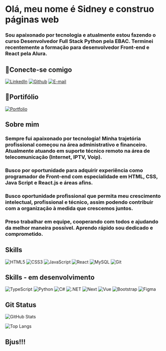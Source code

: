 # Olá, meu nome é Sidney e construo páginas web

### Sou apaixonado por tecnologia e atualmente estou fazendo o curso Desenvolvedor Full Stack Python pela EBAC. Terminei recentemente a formação para desenvolvedor Front-end e React pela Alura.


## 🔌Conecte-se comigo

[![LinkedIn](https://img.shields.io/badge/LinkedIn-0077B5?style=for-the-badge&logo=linkedin&logoColor=white)](https://www.linkedin.com/in/sidneygyn/)
[![Github](https://img.shields.io/badge/Github-000?style=for-the-badge&logo=Github&logoColor=fffff)](https://github.com/sidneygyne)
[![E-mail](https://img.shields.io/badge/-Email-000?style=for-the-badge&logo=microsoft-outlook&logoColor=White)](mailto:sidneyr_gyn@hotmail.com.com)


## 🔌Portifólio

[![Portfolio](https://img.shields.io/badge/Portfolio-FF5722?style=for-the-badge&logo=todoist&logoColor=white)](https://portifolio-versao-2.vercel.app/)


## Sobre mim

### Sempre fui apaixonado por tecnologia! Minha trajetória profissional começou na área administrativo e financeiro. Atualmente atuando em suporte técnico remoto na área de telecomunicação (Internet, IPTV, Voip).
### Busco por oportunidade para adquirir experiência como programador de Front-end com especialidade em HTML, CSS, Java Script e React.js e áreas afins.
### Busco oportunidade profissional que permita meu crescimento intelectual, profissional e técnico, assim podendo contribuir com a organização à medida que crescemos juntos.
### Preso trabalhar em equipe, cooperando com todos e ajudando da melhor maneira possível. Aprendo rápido sou dedicado e comprometido.


## Skills

![HTML5](https://img.shields.io/badge/HTML5-E34F26?style=for-the-badge&logo=html5&logoColor=white)
![CSS3](https://img.shields.io/badge/CSS3-1572B6?style=for-the-badge&logo=css3&logoColor=white)
![JavaScript](https://img.shields.io/badge/JavaScript-F7DF1E?style=for-the-badge&logo=javascript&logoColor=black)
![React](https://img.shields.io/badge/React-20232A?style=for-the-badge&logo=react&logoColor=61DAFB)
![MySQL](https://img.shields.io/badge/MySQL-00000F?style=for-the-badge&logo=mysql&logoColor=white)
![Git](https://img.shields.io/badge/GIT-E44C30?style=for-the-badge&logo=git&logoColor=white)


## Skills - em desenvolvimento

![TypeScript](https://img.shields.io/badge/TypeScript-007ACC?style=for-the-badge&logo=typescript&logoColor=white)
![Python](https://img.shields.io/badge/python-3670A0?style=for-the-badge&logo=python&logoColor=ffdd54)
![C#](https://img.shields.io/badge/C%23-239120?style=for-the-badge&logo=c-sharp&logoColor=white)
![.NET](https://img.shields.io/badge/.NET-5C2D91?style=for-the-badge&logo=.net&logoColor=white)
![Next](https://img.shields.io/badge/Next-black?style=for-the-badge&logo=next.js&logoColor=white)
![Vue](https://img.shields.io/badge/vuejs-%2335495e.svg?style=for-the-badge&logo=vuedotjs&logoColor=%234FC08D)
![Bootstrap](https://img.shields.io/badge/-boostrap-0D1117?style=for-the-badge&logo=bootstrap&labelColor=0D1117)
![Figma](https://img.shields.io/badge/Figma-696969?style=for-the-badge&logo=figma&logoColor=figma)


## Git Status

![GitHub Stats](https://github-readme-stats.vercel.app/api?username=sidneygyne&theme=transparent&bg_color=000&border_color=30A3DC&show_icons=true&icon_color=30A3DC&title_color=E94D5F&text_color=FFF)


![Top Langs](https://github-readme-stats-git-masterrstaa-rickstaa.vercel.app/api/top-langs/?username=sidneygyne&layout=compact&bg_color=000&border_color=30A3DC&title_color=E94D5F&text_color=FFF)

## Bjus!!!